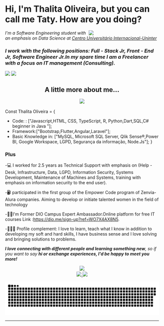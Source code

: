 <h1>Hi, I'm Thalita Oliveira, but you can call me Taty. How are you doing? </h1>
<img align='right' src="https://pa1.narvii.com/6805/323265590e4804266d923e2976377612c69c8546_hq.gif" width="230">


<p><em> I'm a Software Engineering student with an emphasis on Data Science at <a href="https://portal.uninter.com/">Centro Universitário Internacional-Uninter</a>
</br><h3> I work with the following positions: Full - Stack Jr, Front - End Jr, Software Engineer Jr.In my spare time I am a Freelancer with a focus on IT management (Consulting). <a href= width="40"></h3> 
</em></p>

[<img src="https://img.shields.io/badge/linkedin-%230077B5.svg?&style=for-the-badge&logo=linkedin&logoColor=white" />](https://www.linkedin.com/in/thalitaosb/) 
[<img src = "https://img.shields.io/badge/instagram-%23E4405F.svg?&style=for-the-badge&logo=instagram&logoColor=white">](https://www.instagram.com/tatytech/) 

<div align="center">

 <h2> A little more about me...  </h2>

<img src="http://pa1.narvii.com/6649/f69910e1f425b02525ea192f388b5d464011ce11_00.gif" width="150">

</div>

Const Thalita Oliveira = {
  - Code: : ["Javascript,HTML, CSS, TypeScript, R, Python,Dart,SQL,C# beginner in Java "];
  - Framework:["Bootstrap,Flutter,Angular,Laravel"]; 
  - Basic Knowledge in: ["MySQL, Microsoft SQL Server, Qlik Sense®,Power BI, Google Workspace, LGPD, Segurança da informação, Node.Js"];
}


  
  <h3> Plus </h3>
  
-💻 I worked for 2.5 years as Technical Support with emphasis on (Help - Desk, Infrastructure, Data, LGPD, Information Security, Systems Development, Maintenance of Machines and Systems, training with emphasis on information security to the end user).

-🖥️I participated in the first group of the Empower Code program of Zenvia-Alura companies. 
Aiming to develop or initiate talented women in the field of technology

-👏🏼I'm Former DIO Campus Expert Ambassador.Online platform for free IT courses Link :https://dio.me/sign-up?ref=WO7X4AX8N5.  

-👩🏻‍🦰 Profile complement: I love to learn, teach what I know in addition to developing my soft and hard skills, I have business sense and I love solving and bringing solutions to problems.


<em><b>I love connecting with different people and learning something new</b>,
so if you want to say <b>hi or exchange experiences, 
I'd be happy to meet you more!</b></em>

<div align="center"><img src="http://pa1.narvii.com/6789/37a4c3da57e778836d7c5f60e69c48f5eeffee89_00.gif" width="100"> 
</div>


<div align="center">
<a href="https://github.com/Thalitasoliveira">
  <img height="180em" src="https://github-readme-stats.vercel.app/api?username=Thalitasoliveira&show_icons=true&theme=dracula&include_all_commits=true&count_private=true"/>
  <img height="180em" src="https://github-readme-stats.vercel.app/api/top-langs/?username=Thalitasoliveira&layout=compact&langs_count=7&theme=dracula"/>
</div>


![Snake animation](https://github.com/Thalitasoliveira/Thalitasoliveira/blob/output/github-contribution-grid-snake.svg)
 
</div>
 




---
